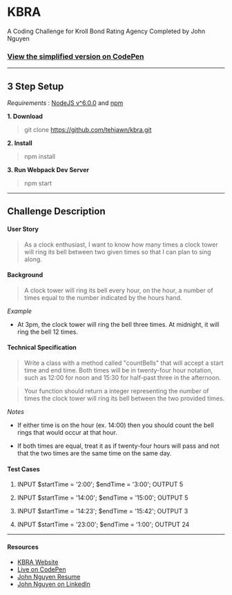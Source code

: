 # KBRA

A Coding Challenge for Kroll Bond Rating Agency Completed by John Nguyen

### [View the simplified version on CodePen](https://codepen.io/tehjawn/pen/KqgoQN?editors=1111)

---

## 3 Step Setup

*Requirements* : [NodeJS v^6.0.0](https://nodejs.org/en/) and [npm](https://www.npmjs.com/)

**1. Download**

> git clone https://github.com/tehjawn/kbra.git

**2. Install**

> npm install

**3. Run Webpack Dev Server**

> npm start

---

## Challenge Description

#### User Story

> As a clock enthusiast, I want to know how many times a clock tower will ring its bell between two given times so that I can plan to sing along.

#### Background

> A clock tower will ring its bell every hour, on the hour, a number of times equal to the number indicated by the hours hand.

*Example*

- At 3pm, the clock tower will ring the bell three times. At midnight, it will ring the bell 12 times.

#### Technical Specification

> Write a class with a method called "countBells" that will accept a start time and end time. Both times will be in twenty-four hour notation, such as 12:00 for noon and 15:30 for half-past three in the afternoon.

> Your function should return a integer representing the number of times the clock tower will ring its bell between the two provided times.

*Notes*

- If either time is on the hour (ex. 14:00) then you should count the bell rings that would occur at that hour.

- If both times are equal, treat it as if twenty-four hours will pass and not that the two times are the same time on the same day.

#### Test Cases

1. INPUT $startTime = '2:00'; $endTime = '3:00'; OUTPUT 5

2. INPUT $startTime = '14:00'; $endTime = '15:00'; OUTPUT 5

3. INPUT $startTime = '14:23'; $endTime = '15:42'; OUTPUT 3

4. INPUT $startTime = '23:00'; $endTime = '1:00'; OUTPUT 24

---

#### Resources

- [KBRA Website](https://www.krollbondratings.com/)
- [Live on CodePen](https://codepen.io/tehjawn/pen/KqgoQN?editors=1111)
- [John Nguyen Resume](https://drive.google.com/file/d/0B4L2bHrQgHD4SFd1UVp4TDNZZm8/view)
- [John Nguyen on LinkedIn](https://www.linkedin.com/in/john-nguyen-10a4938b/)